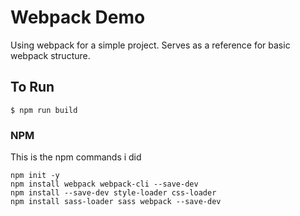 # Webpack Demo
Using webpack for a simple project. Serves as a reference for basic webpack structure.

## To Run

`$ npm run build`

### NPM

This is the npm commands i did

```
npm init -y
npm install webpack webpack-cli --save-dev
npm install --save-dev style-loader css-loader
npm install sass-loader sass webpack --save-dev
```